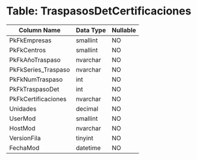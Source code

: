 # Table: TraspasosDetCertificaciones

| Column Name | Data Type | Nullable |
|-------------|-----------|----------|
| PkFkEmpresas | smallint | NO |
| PkFkCentros | smallint | NO |
| PkFkAñoTraspaso | nvarchar | NO |
| PkFkSeries_Traspaso | nvarchar | NO |
| PkFkNumTraspaso | int | NO |
| PkFkTraspasoDet | int | NO |
| PkFkCertificaciones | nvarchar | NO |
| Unidades | decimal | NO |
| UserMod | smallint | NO |
| HostMod | nvarchar | NO |
| VersionFila | tinyint | NO |
| FechaMod | datetime | NO |
